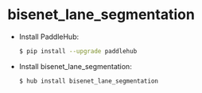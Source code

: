 # bisenet_lane_segmentation
* Install PaddleHub: 

    ```bash
    $ pip install --upgrade paddlehub
    ```

* Install bisenet_lane_segmentation: 

    ```bash
    $ hub install bisenet_lane_segmentation
    ```
